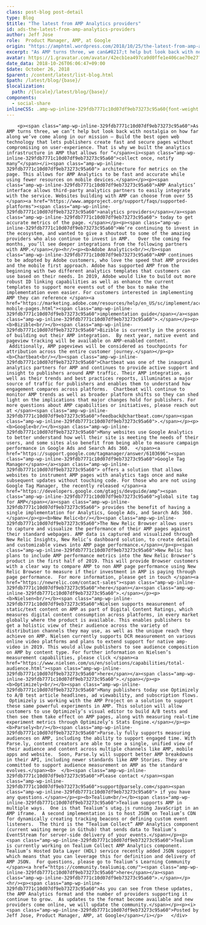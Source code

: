 ```yaml
---
class: post-blog post-detail
type: Blog
$title: "The latest from AMP Analytics providers"
id: ads-the-latest-from-amp-analytics-providers
author: Jeff Jose
role:  Product Manager, AMP, at Google
origin: "https://amphtml.wordpress.com/2018/10/25/the-latest-from-amp-analytics-providers/amp/"
excerpt: "As AMP turns three, we can&#8217;t help but look back with nostalgia on how far along we’ve come along in our mission &#8211; Build the best open web technology that lets publishers create fast and secure pages without compromising on user-experience. That is why we built the analytics infrastructure in AMP that allows for “collect [&#8230;]"
avatar: https://1.gravatar.com/avatar/42ecb1ea497ca9d0ffe1e406cae70e27?s=96&d=identicon&r=G
date_data: 2018-10-26T06:06:47+09:00
$date: October 26, 2018
$parent: /content/latest/list-blog.html
$path: /latest/blog/{base}/
$localization:
  path: /{locale}/latest/blog/{base}/
components:
  - social-share
inlineCSS: .amp-wp-inline-329fdb7771c10d07df9eb73273c95a60{font-weight:400;}
---
```


<div class="amp-wp-article-content">

		<p><span class="amp-wp-inline-329fdb7771c10d07df9eb73273c95a60">As AMP turns three, we can’t help but look back with nostalgia on how far along we’ve come along in our mission – Build the best open web technology that lets publishers create fast and secure pages without compromising on user-experience. That is why we built the analytics infrastructure in AMP that allows for “</span><i><span class="amp-wp-inline-329fdb7771c10d07df9eb73273c95a60">collect once, notify many”</span></i><span class="amp-wp-inline-329fdb7771c10d07df9eb73273c95a60"> architecture for metrics on the page. This allows for AMP Analytics to be fast and accurate while using fewer resources on mobile devices.</span></p><p><span class="amp-wp-inline-329fdb7771c10d07df9eb73273c95a60">AMP Analytics’ interface allows third-party analytics partners to easily integrate with the service. Websites building with AMP can choose from over 55 </span><a href="https://www.ampproject.org/support/faqs/supported-platforms"><span class="amp-wp-inline-329fdb7771c10d07df9eb73273c95a60">analytics providers</span></a><span class="amp-wp-inline-329fdb7771c10d07df9eb73273c95a60"> today to get accurate metrics of the page. </span></p><p><span class="amp-wp-inline-329fdb7771c10d07df9eb73273c95a60">We’re continuing to invest in the ecosystem, and wanted to give a shoutout to some of the amazing providers who also continue to invest in AMP.   Over the coming few months, you’ll see deeper integrations from the following partners with AMP.</span></p><hr/><p><b>Adobe Analytics<br/></b><span class="amp-wp-inline-329fdb7771c10d07df9eb73273c95a60">AMP continues to be adopted by Adobe customers, who love the speed that AMP provides and the mobile first approach. Adobe has supported AMP from the beginning with two different analytics templates that customers can use based on their needs. In 2019, Adobe would like to build out more robust ID linking capabilities as well as enhance the current templates to support more events out of the box to make the implementation even easier. For customers interested in implementing AMP they can reference </span><a href="https://marketing.adobe.com/resources/help/en_US/sc/implement/accelerated-mobile-pages.html"><span class="amp-wp-inline-329fdb7771c10d07df9eb73273c95a60">implementation guide</span></a><span class="amp-wp-inline-329fdb7771c10d07df9eb73273c95a60">.</span></p><p><b>Bizible<br/></b><span class="amp-wp-inline-329fdb7771c10d07df9eb73273c95a60">Bizible is currently in the process of building out their AMP integration.  By next year, native event and pageview tracking will be available on AMP-enabled content.  Additionally, AMP pageviews will be considered as touchpoints for attribution across the entire customer journey.</span></p><p><b>Chartbeat<br/></b><span class="amp-wp-inline-329fdb7771c10d07df9eb73273c95a60">Chartbeat was one of the inaugural analytics partners for AMP and continues to provide active support and insight to publishers around AMP traffic. Their AMP integration, as well as their trends and best practices reports, illuminates a major source of traffic for publishers and enables them to understand how engagement compares across platforms.  Chartbeat will continue to monitor AMP trends as well as broader platform shifts so they can shed light on the implications that major changes hold for publishers. For more questions about AMP capabilities or initiatives, please reach out at </span><span class="amp-wp-inline-329fdb7771c10d07df9eb73273c95a60">feedback@chartbeat.com</span><span class="amp-wp-inline-329fdb7771c10d07df9eb73273c95a60">.</span></p><p><b>Google<br/></b><span class="amp-wp-inline-329fdb7771c10d07df9eb73273c95a60">Many websites use Google Analytics to better understand how well their site is meeting the needs of their users, and some sites also benefit from being able to measure campaign performance in Google Ads and Search Ads 360.  </span><a href="https://support.google.com/tagmanager/answer/6103696"><span class="amp-wp-inline-329fdb7771c10d07df9eb73273c95a60">Google Tag Manager</span></a><span class="amp-wp-inline-329fdb7771c10d07df9eb73273c95a60"> offers a solution that allows websites to instrument AMP pages with analytics tags once and make subsequent updates without touching code. For those who are not using Google Tag Manager, the recently released </span><a href="https://developers.google.com/gtagjs/devguide/amp"><span class="amp-wp-inline-329fdb7771c10d07df9eb73273c95a60">global site tag for AMP</span></a><span class="amp-wp-inline-329fdb7771c10d07df9eb73273c95a60"> provides the benefit of having a single implementation for Analytics, Google Ads, and Search Ads 360.</span></p><p><b>New Relic<br/></b><span class="amp-wp-inline-329fdb7771c10d07df9eb73273c95a60">The New Relic Browser allows users to capture and visualize the performance of their AMP pages against their standard webpages. AMP data is captured and visualized through New Relic Insights, New Relic’s dashboard solution, to create detailed and customizable views into AMP page performance.</span></p><p><span class="amp-wp-inline-329fdb7771c10d07df9eb73273c95a60">New Relic has plans to include AMP performance metrics into the New Relic Browser’s product in the first half of 2019. This will provide Browser customers with a clear way to compare AMP to non AMP page performance using New Relic Browser to measure if their investment in AMP is paying through page performance.  For more information, please get in touch </span><a href="https://newrelic.com/contact-sales"><span class="amp-wp-inline-329fdb7771c10d07df9eb73273c95a60">here</span></a><span class="amp-wp-inline-329fdb7771c10d07df9eb73273c95a60">.</span></p><p><b>Nielsen<br/></b><span class="amp-wp-inline-329fdb7771c10d07df9eb73273c95a60">Nielsen supports measurement of static/text content on AMP as part of Digital Content Ratings, which measures digital content consumption across platforms, in every market globally where the product is available. This enables publishers to get a holistic view of their audience across the variety of distribution channels they may use, as well as the unique reach they achieve on AMP. Nielsen currently supports DCR measurement on various online video platforms and plans to extend support for native amp-video in 2019. This would allow publishers to see audience composition on AMP by content type. For further information on Nielsen’s measurement capabilities, please click </span><a href="https://www.nielsen.com/us/en/solutions/capabilities/total-audience.html"><span class="amp-wp-inline-329fdb7771c10d07df9eb73273c95a60">here</span></a><span class="amp-wp-inline-329fdb7771c10d07df9eb73273c95a60">.</span></p><p><b>Optimizely<br/></b><span class="amp-wp-inline-329fdb7771c10d07df9eb73273c95a60">Many publishers today use Optimizely to A/B test article headlines, ad viewability, and subscription flows.  Optimizely is working with the AMP Project on a solution to support these same powerful experiments in AMP. This solution will allow customers to use Optimizely’s visual editor to build A/B tests and then see them take effect on AMP pages, along with measuring real-time experiment metrics through Optimizely’s Stats Engine.</span></p><p><b>Parsely<br/></b><span class="amp-wp-inline-329fdb7771c10d07df9eb73273c95a60">Parse.ly fully supports measuring audiences on AMP, including the ability to support engaged time. With Parse.ly, content creators are able to see a single, unified view of their audience and content across multiple channels like AMP, mobile apps and website.  Soon, Parse.ly will support better AMP breakdowns in their API, including newer standards like AMP Stories. They are committed to support audience measurement on AMP as the standard evolves.</span><b>  </b><span class="amp-wp-inline-329fdb7771c10d07df9eb73273c95a60">Please contact </span><span class="amp-wp-inline-329fdb7771c10d07df9eb73273c95a60">support@parsely.com</span><span class="amp-wp-inline-329fdb7771c10d07df9eb73273c95a60"> if you have any questions.</span></p><p><b>Tealium<br/></b><span class="amp-wp-inline-329fdb7771c10d07df9eb73273c95a60">Tealium supports AMP in multiple ways.  One is that Tealium’s utag.js running JavaScript in an AMP iframe.  A second implementation is to host JSON on Tealium’s CDN for dynamically creating tracking beacons or defining custom event listeners.  The third is the “Tealium Collect” AMP Analytics component (current waiting merge in Github) that sends data to Tealium’s EventStream for server-side delivery of your events.</span></p><p><span class="amp-wp-inline-329fdb7771c10d07df9eb73273c95a60">Tealium is currently working on Tealium Collect AMP Analytics component. Tealium’s Hosted Data Layer (HDL) service recently added JSON support which means that you can leverage this for definition and delivery of AMP JSON.  For questions, please go to Tealium’s Learning Community </span><a href="https://community.tealiumiq.com/"><span class="amp-wp-inline-329fdb7771c10d07df9eb73273c95a60">here</span></a><span class="amp-wp-inline-329fdb7771c10d07df9eb73273c95a60">.</span></p><hr/><p><span class="amp-wp-inline-329fdb7771c10d07df9eb73273c95a60">As you can see from these updates, the AMP Analytics format and the number of providers supporting it continue to grow.  As updates to the format become available and new providers come online, we will update the community.</span></p><p><i><span class="amp-wp-inline-329fdb7771c10d07df9eb73273c95a60">Posted by Jeff Jose, Product Manager, AMP, at Google</span></i></p>	</div>

	

</div>

